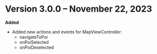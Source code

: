 # Version 3.0.0 – November 22, 2023

**Added**
- Added new actions and events for MapViewController:
    - navigateToPoi
    - onPoiSelected
    - onPoiDeselected